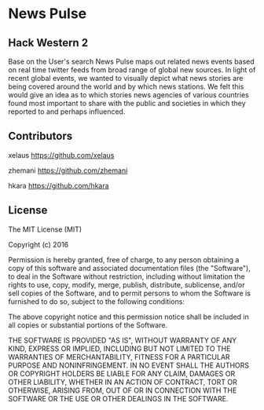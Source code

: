 # News Pulse
## Hack Western 2

Base on the User's search News Pulse maps out related news events based on real time twitter feeds from broad range of global new sources.
In light of recent global events, we wanted to visually depict what news stories are being covered around the world and by which news stations. We felt this would give an idea as to which stories news agencies of various countries found most important to share with the public and societies in which they reported to and perhaps influenced.

## Contributors

xelaus https://github.com/xelaus

zhemani https://github.com/zhemani

hkara https://github.com/hkara

## License
The MIT License (MIT)

Copyright (c) 2016

Permission is hereby granted, free of charge, to any person obtaining a copy
of this software and associated documentation files (the "Software"), to deal
in the Software without restriction, including without limitation the rights
to use, copy, modify, merge, publish, distribute, sublicense, and/or sell
copies of the Software, and to permit persons to whom the Software is
furnished to do so, subject to the following conditions:

The above copyright notice and this permission notice shall be included in all
copies or substantial portions of the Software.

THE SOFTWARE IS PROVIDED "AS IS", WITHOUT WARRANTY OF ANY KIND, EXPRESS OR
IMPLIED, INCLUDING BUT NOT LIMITED TO THE WARRANTIES OF MERCHANTABILITY,
FITNESS FOR A PARTICULAR PURPOSE AND NONINFRINGEMENT. IN NO EVENT SHALL THE
AUTHORS OR COPYRIGHT HOLDERS BE LIABLE FOR ANY CLAIM, DAMAGES OR OTHER
LIABILITY, WHETHER IN AN ACTION OF CONTRACT, TORT OR OTHERWISE, ARISING FROM,
OUT OF OR IN CONNECTION WITH THE SOFTWARE OR THE USE OR OTHER DEALINGS IN THE
SOFTWARE.

